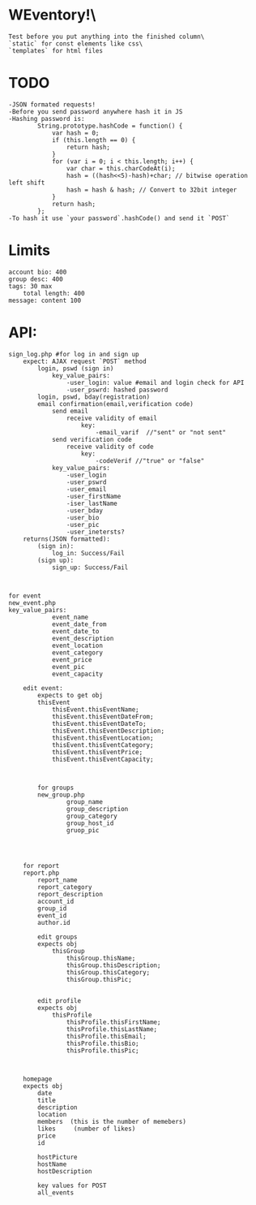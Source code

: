# WEventory!\
    Test before you put anything into the finished column\
    `static` for const elements like css\
    `templates` for html files
    
# TODO
    -JSON formated requests!
    -Before you send password anywhere hash it in JS
    -Hashing password is:
            String.prototype.hashCode = function() {
                var hash = 0;
                if (this.length == 0) {
                    return hash;
                }
                for (var i = 0; i < this.length; i++) {
                    var char = this.charCodeAt(i);
                    hash = ((hash<<5)-hash)+char; // bitwise operation left shift
                    hash = hash & hash; // Convert to 32bit integer
                }
                return hash;
            };
    -To hash it use `your password`.hashCode() and send it `POST`


# Limits
    account bio: 400
    group desc: 400
    tags: 30 max
        total length: 400
    message: content 100
    



# API:
    sign_log.php #for log in and sign up
        expect: AJAX request `POST` method 
            login, pswd (sign in)
                key_value_pairs:
                    -user_login: value #email and login check for API
                    -user_pswrd: hashed password
            login, pswd, bday(registration)
            email confirmation(email,verification code)
                send email
                    receive validity of email
                        key:
                            -email_varif  //"sent" or "not sent"
                send verification code
                    receive validity of code
                        key:
                            -codeVerif //"true" or "false"            
                key_value_pairs:
                    -user_login
                    -user_pswrd
                    -user_email
                    -user_firstName
                    -iser_lastName
                    -user_bday
                    -user_bio
                    -user_pic
                    -user_inetersts?
        returns(JSON formatted):
            (sign in):
                log_in: Success/Fail
            (sign up):
                sign_up: Success/Fail



    for event 
    new_event.php
    key_value_pairs:
                event_name
                event_date_from
                event_date_to
                event_description
                event_location
                event_category
                event_price
                event_pic
                event_capacity

        edit event: 
            expects to get obj
            thisEvent 
                thisEvent.thisEventName;
                thisEvent.thisEventDateFrom;
                thisEvent.thisEventDateTo;
                thisEvent.thisEventDescription;
                thisEvent.thisEventLocation;
                thisEvent.thisEventCategory;
                thisEvent.thisEventPrice;
                thisEvent.thisEventCapacity;



            for groups 
            new_group.php
                    group_name
                    group_description
                    group_category
                    group_host_id
                    gruop_pic




        for report 
        report.php
            report_name
            report_category
            report_description
            account_id
            group_id
            event_id
            author.id

            edit groups 
            expects obj 
                thisGroup
                    thisGroup.thisName;
                    thisGroup.thisDescription;
                    thisGroup.thisCategory;
                    thisGroup.thisPic;


            edit profile 
            expects obj 
                thisProfile
                    thisProfile.thisFirstName;
                    thisProfile.thisLastName;
                    thisProfile.thisEmail;
                    thisProfile.thisBio;
                    thisProfile.thisPic;



        homepage 
        expects obj 
            date
            title
            description
            location 
            members  (this is the number of memebers) 
            likes     (number of likes)
            price
            id

            hostPicture
            hostName
            hostDescription

            key values for POST 
            all_events
